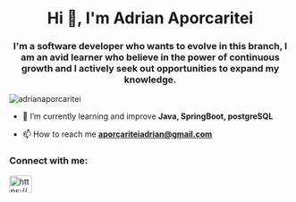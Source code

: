 <h1 align="center">Hi 👋, I'm Adrian Aporcaritei</h1>
<h3 align="center"> I'm a software developer who wants to evolve in this branch, I am an avid learner who believe in the power of continuous growth and I actively seek out opportunities to expand my knowledge. </h3>

<p align="left"> <img src="https://komarev.com/ghpvc/?username=adrianaporcaritei&label=Profile%20views&color=0e75b6&style=flat" alt="adrianaporcaritei" /> </p>

- 🌱 I’m currently learning and improve **Java, SpringBoot, postgreSQL**

- 📫 How to reach me **aporcariteiadrian@gmail.com**

<h3 align="left">Connect with me:</h3>
<p align="left">
<a href="https://linkedin.com/in/https://www.linkedin.com/in/adrian-aporcaritei-0023851a8/" target="blank"><img align="center" src="https://raw.githubusercontent.com/rahuldkjain/github-profile-readme-generator/master/src/images/icons/Social/linked-in-alt.svg" alt="https://www.linkedin.com/in/adrian-aporcaritei-0023851a8/" height="30" width="40" /></a>
</p>


